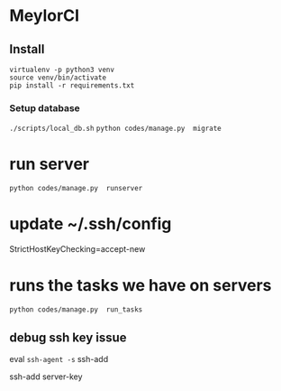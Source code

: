 # MeylorCI

## Install

```
virtualenv -p python3 venv
source venv/bin/activate
pip install -r requirements.txt
```

### Setup database
`./scripts/local_db.sh`
`python codes/manage.py  migrate`

# run server
`python codes/manage.py  runserver`


# update ~/.ssh/config
StrictHostKeyChecking=accept-new

# runs the tasks we have on servers
`python codes/manage.py  run_tasks`



## debug ssh key issue
eval `ssh-agent -s`
ssh-add

ssh-add server-key


